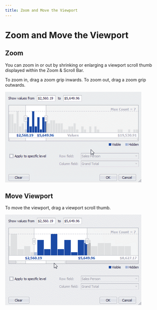 ```yaml
---
title: Zoom and Move the Viewport
---
```

# Zoom and Move the Viewport
## Zoom
You can zoom in or out by shrinking or enlarging a viewport scroll thumb displayed within the Zoom &amp; Scroll Bar.

To zoom in, drag a zoom grip inwards. To zoom out, drag a zoom grip outwards.

![EUC_SummaryFilter_ZoomViewport](../../../../../images/img16915.gif)

## Move Viewport
To move the viewport, drag a viewport scroll thumb.

![EUC_SummaryFilter_MoveViewport](../../../../../images/img16912.gif)